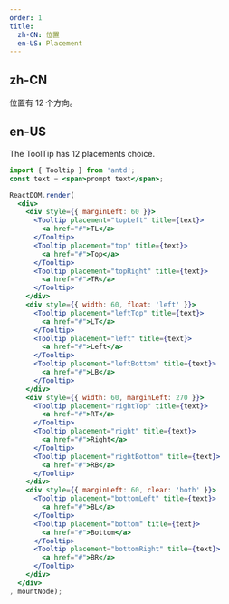 ```yaml
---
order: 1
title:
  zh-CN: 位置
  en-US: Placement
---
```


## zh-CN

位置有 12 个方向。

## en-US

The ToolTip has 12 placements choice.

````jsx
import { Tooltip } from 'antd';
const text = <span>prompt text</span>;

ReactDOM.render(
  <div>
    <div style={{ marginLeft: 60 }}>
      <Tooltip placement="topLeft" title={text}>
        <a href="#">TL</a>
      </Tooltip>
      <Tooltip placement="top" title={text}>
        <a href="#">Top</a>
      </Tooltip>
      <Tooltip placement="topRight" title={text}>
        <a href="#">TR</a>
      </Tooltip>
    </div>
    <div style={{ width: 60, float: 'left' }}>
      <Tooltip placement="leftTop" title={text}>
        <a href="#">LT</a>
      </Tooltip>
      <Tooltip placement="left" title={text}>
        <a href="#">Left</a>
      </Tooltip>
      <Tooltip placement="leftBottom" title={text}>
        <a href="#">LB</a>
      </Tooltip>
    </div>
    <div style={{ width: 60, marginLeft: 270 }}>
      <Tooltip placement="rightTop" title={text}>
        <a href="#">RT</a>
      </Tooltip>
      <Tooltip placement="right" title={text}>
        <a href="#">Right</a>
      </Tooltip>
      <Tooltip placement="rightBottom" title={text}>
        <a href="#">RB</a>
      </Tooltip>
    </div>
    <div style={{ marginLeft: 60, clear: 'both' }}>
      <Tooltip placement="bottomLeft" title={text}>
        <a href="#">BL</a>
      </Tooltip>
      <Tooltip placement="bottom" title={text}>
        <a href="#">Bottom</a>
      </Tooltip>
      <Tooltip placement="bottomRight" title={text}>
        <a href="#">BR</a>
      </Tooltip>
    </div>
  </div>
, mountNode);
````

<style>
#components-tooltip-demo-placement .code-box-demo a {
  color: #0c0c0d;
  display: inline-block;
  line-height: 32px;
  height: 32px;
  width: 60px;
  font-size: 14px;
  text-align: center;
  background: #e1e1e2;
  margin-right: 1em;
  margin-bottom: 1em;
  border-radius: 6px;
}
</style>
